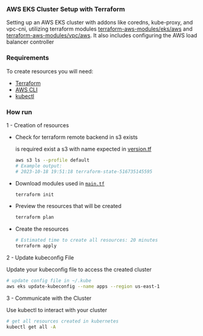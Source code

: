 ### AWS EKS Cluster Setup with Terraform

Setting up an AWS EKS cluster with addons like coredns, kube-proxy, and vpc-cni, utilizing terraform modules [terraform-aws-modules/eks/aws](https://github.com/terraform-aws-modules/terraform-aws-eks) and [terraform-aws-modules/vpc/aws](https://github.com/terraform-aws-modules/terraform-aws-vpc). It  also includes configuring the AWS load balancer controller

### Requirements

To create resources you will need:
  - [Terraform](https://developer.hashicorp.com/terraform/tutorials/aws-get-started/install-cli)
  - [AWS CLI](https://docs.aws.amazon.com/cli/latest/userguide/getting-started-install.html#getting-started-install-instructions)
  - [kubectl](https://kubernetes.io/docs/tasks/tools/#kubectl)

### How run 

1 - Creation of resources

  * Check for terraform remote backend in s3 exists

     is required exist a s3 with name expected in [version.tf](versions.tf)
     ```sh
     aws s3 ls --profile default
     # Example output:
     # 2023-10-18 19:51:18 terraform-state-516735145595     
     ``` 

  * Download modules used in [`main.tf`](main.tf)
    ```sh
    terraform init
    ```

  * Preview the resources that will be created
    ```sh
    terraform plan
    ```

  * Create the resources
    ```sh
    # Estimated time to create all resources: 20 minutes
    terraform apply 
    ```

2 - Update kubeconfig File

Update your kubeconfig file to access the created cluster
```sh
# update config file in ~/.kube
aws eks update-kubeconfig --name apps --region us-east-1
```

3 - Communicate with the Cluster

Use kubectl to interact with your cluster
```sh
# get all resources created in kubernetes
kubectl get all -A
```